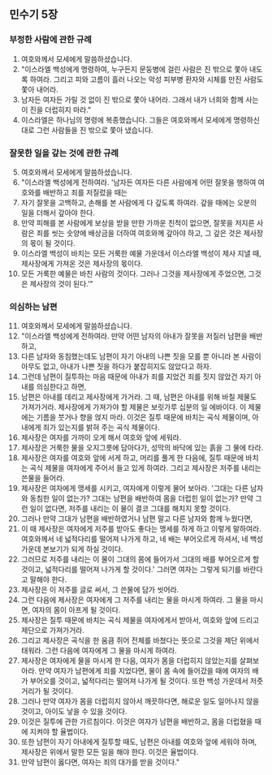## 민수기 5장

### 부정한 사람에 관한 규례
1. 여호와께서 모세에게 말씀하셨습니다.
2. "이스라엘 백성에게 명령하여, 누구든지 문둥병에 걸린 사람은 진 밖으로 쫓아 내도록 하여라. 그리고 피와 고름이 흘러 나오는 악성 피부병 환자와 시체를 만진 사람도 쫓아 내어라.
3. 남자든 여자든 가릴 것 없이 진 밖으로 쫓아 내어라. 그래서 내가 너희와 함께 사는 이 진을 더럽히지 마라."
4. 이스라엘은 하나님의 명령에 복종했습니다. 그들은 여호와께서 모세에게 명령하신 대로 그런 사람들을 진 밖으로 쫓아 냈습니다.
### 잘못한 일을 갚는 것에 관한 규례
5. 여호와께서 모세에게 말씀하셨습니다.
6. "이스라엘 백성에게 전하여라. '남자든 여자든 다른 사람에게 어떤 잘못을 행하여 여호와를 배반하고 죄를 저질렀을 때는
7. 자기 잘못을 고백하고, 손해를 본 사람에게 다 갚도록 하여라. 갚을 때에는 오분의 일을 더해서 갚아야 한다.
8. 만약 피해를 본 사람에게 보상을 받을 만한 가까운 친척이 없으면, 잘못을 저지른 사람은 죄를 씻는 숫양에 배상금을 더하여 여호와께 갚아야 하고, 그 갚은 것은 제사장의 몫이 될 것이다.
9. 이스라엘 백성이 바치는 모든 거룩한 예물 가운데서 이스라엘 백성이 제사 지낼 때, 제사장에게 가져온 것은 제사장의 몫이다.
10. 모든 거룩한 예물은 바친 사람의 것이다. 그러나 그것을 제사장에게 주었으면, 그것은 제사장의 것이 된다.'"
### 의심하는 남편
11. 여호와께서 모세에게 말씀하셨습니다.
12. "이스라엘 백성에게 전하여라. 만약 어떤 남자의 아내가 잘못을 저질러 남편을 배반하고,
13. 다른 남자와 동침했는데도 남편이 자기 아내의 나쁜 짓을 모를 뿐 아니라 본 사람이 아무도 없고, 아내가 나쁜 짓을 하다가 붙잡히지도 않았다고 하자.
14. 그런데 남편이 질투하는 마음 때문에 아내가 죄를 지었건 죄를 짓지 않았건 자기 아내를 의심한다고 하면,
15. 남편은 아내를 데리고 제사장에게 가거라. 그 때, 남편은 아내를 위해 바칠 제물도 가져가거라. 제사장에게 가져가야 할 제물은 보릿가루 십분의 일 에바이다. 이 제물에는 기름을 붓거나 향을 얹지 마라. 이것은 질투 때문에 바치는 곡식 제물이며, 아내에게 죄가 있는지를 밝혀 주는 곡식 제물이다.
16. 제사장은 여자를 가까이 오게 해서 여호와 앞에 세워라.
17. 제사장은 거룩한 물을 오지그릇에 담아다가, 성막의 바닥에 있는 흙을 그 물에 타라.
18. 제사장은 여자를 여호와 앞에 서게 하고, 머리를 풀게 한 다음에, 질투 때문에 바치는 곡식 제물을 여자에게 주어서 들고 있게 하여라. 그리고 제사장은 저주를 내리는 쓴물을 들어라.
19. 제사장은 여자에게 맹세를 시키고, 여자에게 이렇게 물어 보아라. '그대는 다른 남자와 동침한 일이 없는가? 그대는 남편을 배반하여 몸을 더럽힌 일이 없는가? 만약 그런 일이 없다면, 저주를 내리는 이 물이 결코 그대를 해치지 못할 것이다.
20. 그러나 만약 그대가 남편을 배반하였거나 남편 말고 다른 남자와 함께 누웠다면,
21. 이 때 제사장은 여자에게 저주를 받아도 좋다는 맹세를 하게 하고 이렇게 말하여라. 여호와께서 네 넓적다리를 떨어져 나가게 하고, 네 배는 부어오르게 하셔서, 네 백성 가운데 본보기가 되게 하실 것이다.
22. 그러므로 저주를 내리는 이 물이 그대의 몸에 들어가서 그대의 배를 부어오르게 할 것이고, 넓적다리를 떨어져 나가게 할 것이다.' 그러면 여자는 그렇게 되기를 바란다고 말해야 한다.
23. 제사장은 이 저주를 글로 써서, 그 쓴물에 담가 씻어라.
24. 그런 다음에 제사장은 여자에게 그 저주를 내리는 물을 마시게 하여라. 그 물을 마시면, 여자의 몸이 아프게 될 것이다.
25. 제사장은 질투 때문에 바치는 곡식 제물을 여자에게서 받아서, 여호와 앞에 드리고 제단으로 가져가거라.
26. 그리고 제사장은 곡식을 한 움큼 쥐어 전체를 바쳤다는 뜻으로 그것을 제단 위에서 태워라. 그런 다음에 여자에게 그 물을 마시게 하여라.
27. 제사장은 여자에게 물을 마시게 한 다음, 여자가 몸을 더럽히지 않았는지를 살펴보아라. 만약 여자가 남편에게 죄를 지었다면, 물이 몸 속에 들어갔을 때에 여자의 배가 부어오를 것이고, 넓적다리는 떨어져 나가게 될 것이다. 또한 백성 가운데서 저줏거리가 될 것이다.
28. 그러나 만약 여자가 몸을 더럽히지 않아서 깨끗하다면, 해로운 일도 일어나지 않을 것이고, 아이도 낳을 수 있을 것이다.
29. 이것은 질투에 관한 가르침이다. 이것은 여자가 남편을 배반하고, 몸을 더럽혔을 때에 지켜야 할 율법이다.
30. 또한 남편이 자기 아내에게 질투할 때도, 남편은 아내를 여호와 앞에 세워야 하며, 제사장은 위에서 말한 모든 일을 해야 한다. 이것은 율법이다.
31. 만약 남편이 옳다면, 여자는 죄의 대가를 받을 것이다."